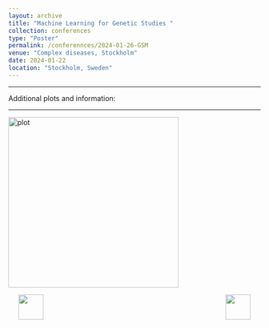 ```yaml
---
layout: archive
title: "Machine Learning for Genetic Studies "
collection: conferences
type: "Poster"
permalink: /conferennces/2024-01-26-GSM
venue: "Complex diseases, Stockholm"
date: 2024-01-22
location: "Stockholm, Sweden"
---
```

<style> body {text-align: justify} </style> <!-- Justify text. -->

-------

Additional plots and information:

-------

<img class="wp-image-817" style="width:340px;" src="/perinatallab/images/conference/image.png" alt="plot" class="inline"/>

<img src="/perinatallab/images/conference/image.png"
    width="50"
    hspace="20"
    align="left">
<img src="/perinatallab/images/conference/image.png"
    width="50"
    hspace="20"
    align="right">
